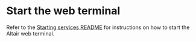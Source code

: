 # Start the web terminal

Refer to the [Starting services README](https://github.com/gloveboxes/Altairdocker/blob/main/Services/README.md) for instructions on how to start the Altair web terminal.
